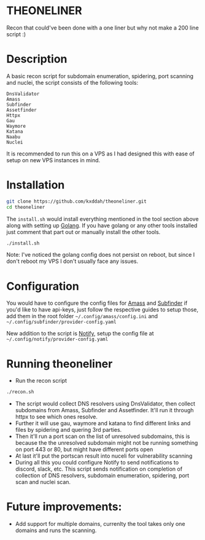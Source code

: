 # THEONELINER

Recon that could've been done with a one liner but why not make a 200 line script :)

# Description
A basic recon script for subdomain enumeration, spidering, port scanning and nuclei, the script consists of the following tools:
```text
DnsValidator
Amass
Subfinder
Assetfinder
Httpx
Gau
Waymore
Katana
Naabu
Nuclei
```

It is recommended to run this on a VPS as I had designed this with ease of setup on new VPS instances in mind.


# Installation

```bash
git clone https://github.com/kxddah/theoneliner.git
cd theoneliner
```

The `install.sh` would install everything mentioned in the tool section above along with setting up [Golang](https://go.dev/doc/install). If you have golang or any other tools installed just comment that part out or manually install the other tools.
```bash
./install.sh
```
Note: I've noticed the golang config does not persist on reboot, but since I don't reboot my VPS I don't usually face any issues.

# Configuration
You would have to configure the config files for [Amass](https://github.com/OWASP/Amass/blob/master/examples/config.ini) and [Subfinder](https://github.com/projectdiscovery/subfinder/blob/master/README.md#post-installation-instructions) if you'd like to have api-keys, just follow the respective guides to setup those, add them in the root folder `~/.config/amass/config.ini` and `~/.config/subfinder/provider-config.yaml`

New addition to the script is [Notify](https://github.com/projectdiscovery/notify#provider-config), setup the config file at  `~/.config/notify/provider-config.yaml`


# Running theoneliner
- Run the recon script
```bash
./recon.sh
```

- The script would collect DNS resolvers using DnsValidator, then collect subdomains from Amass, Subfinder and Assetfinder. It'll run it through httpx to see which ones resolve.
- Further it will use gau, waymore and katana to find different links and files by spidering and quering 3rd parties.
- Then it'll run a port scan on the list of unresolved subdomains, this is because the the unresolved subdomain might not be running something on port 443 or 80, but might have different ports open
- At last it'll put the portscan result into nuceli for vulnerability scanning
- During all this you could configure Notify to send notifications to discord, slack, etc. This script sends notification on completion of collection of DNS resolvers, subdomain enumeration, spidering, port scan and nuclei scan.


# Future improvements:
- Add support for multiple domains, currenlty the tool takes only one domains and runs the scanning.
